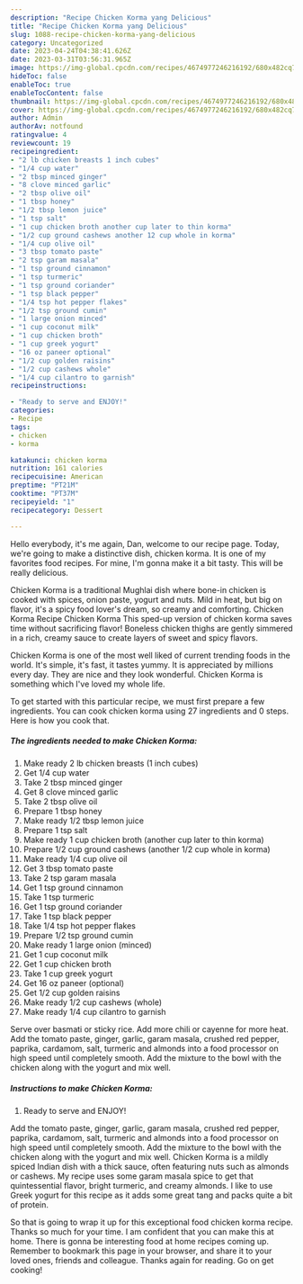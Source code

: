 ```yaml
---
description: "Recipe Chicken Korma yang Delicious"
title: "Recipe Chicken Korma yang Delicious"
slug: 1088-recipe-chicken-korma-yang-delicious
category: Uncategorized
date: 2023-04-24T04:38:41.626Z
date: 2023-03-31T03:56:31.965Z
image: https://img-global.cpcdn.com/recipes/4674977246216192/680x482cq70/chicken-korma-recipe-main-photo.jpg
hideToc: false
enableToc: true
enableTocContent: false
thumbnail: https://img-global.cpcdn.com/recipes/4674977246216192/680x482cq70/chicken-korma-recipe-main-photo.jpg
cover: https://img-global.cpcdn.com/recipes/4674977246216192/680x482cq70/chicken-korma-recipe-main-photo.jpg
author: Admin
authorAv: notfound
ratingvalue: 4
reviewcount: 19
recipeingredient:
- "2 lb chicken breasts 1 inch cubes"
- "1/4 cup water"
- "2 tbsp minced ginger"
- "8 clove minced garlic"
- "2 tbsp olive oil"
- "1 tbsp honey"
- "1/2 tbsp lemon juice"
- "1 tsp salt"
- "1 cup chicken broth another cup later to thin korma"
- "1/2 cup ground cashews another 12 cup whole in korma"
- "1/4 cup olive oil"
- "3 tbsp tomato paste"
- "2 tsp garam masala"
- "1 tsp ground cinnamon"
- "1 tsp turmeric"
- "1 tsp ground coriander"
- "1 tsp black pepper"
- "1/4 tsp hot pepper flakes"
- "1/2 tsp ground cumin"
- "1 large onion minced"
- "1 cup coconut milk"
- "1 cup chicken broth"
- "1 cup greek yogurt"
- "16 oz paneer optional"
- "1/2 cup golden raisins"
- "1/2 cup cashews whole"
- "1/4 cup cilantro to garnish"
recipeinstructions:

- "Ready to serve and ENJOY!"
categories:
- Recipe
tags:
- chicken
- korma

katakunci: chicken korma 
nutrition: 161 calories
recipecuisine: American
preptime: "PT21M"
cooktime: "PT37M"
recipeyield: "1"
recipecategory: Dessert

---
```



Hello everybody, it's me again, Dan, welcome to our recipe page. Today, we're going to make a distinctive dish, chicken korma. It is one of my favorites food recipes. For mine, I'm gonna make it a bit tasty. This will be really delicious.

Chicken Korma is a traditional Mughlai dish where bone-in chicken is cooked with spices, onion paste, yogurt and nuts. Mild in heat, but big on flavor, it&#39;s a spicy food lover&#39;s dream, so creamy and comforting. Chicken Korma Recipe Chicken Korma This sped-up version of chicken korma saves time without sacrificing flavor! Boneless chicken thighs are gently simmered in a rich, creamy sauce to create layers of sweet and spicy flavors.

Chicken Korma is one of the most well liked of current trending foods in the world. It's simple, it's fast, it tastes yummy. It is appreciated by millions every day. They are nice and they look wonderful. Chicken Korma is something which I've loved my whole life.


To get started with this particular recipe, we must first prepare a few ingredients. You can cook chicken korma using 27 ingredients and 0 steps. Here is how you cook that.

<!--inarticleads1-->

##### The ingredients needed to make Chicken Korma:

1. Make ready 2 lb chicken breasts (1 inch cubes)
1. Get 1/4 cup water
1. Take 2 tbsp minced ginger
1. Get 8 clove minced garlic
1. Take 2 tbsp olive oil
1. Prepare 1 tbsp honey
1. Make ready 1/2 tbsp lemon juice
1. Prepare 1 tsp salt
1. Make ready 1 cup chicken broth (another cup later to thin korma)
1. Prepare 1/2 cup ground cashews (another 1/2 cup whole in korma)
1. Make ready 1/4 cup olive oil
1. Get 3 tbsp tomato paste
1. Take 2 tsp garam masala
1. Get 1 tsp ground cinnamon
1. Take 1 tsp turmeric
1. Get 1 tsp ground coriander
1. Take 1 tsp black pepper
1. Take 1/4 tsp hot pepper flakes
1. Prepare 1/2 tsp ground cumin
1. Make ready 1 large onion (minced)
1. Get 1 cup coconut milk
1. Get 1 cup chicken broth
1. Take 1 cup greek yogurt
1. Get 16 oz paneer (optional)
1. Get 1/2 cup golden raisins
1. Make ready 1/2 cup cashews (whole)
1. Make ready 1/4 cup cilantro to garnish


Serve over basmati or sticky rice. Add more chili or cayenne for more heat. Add the tomato paste, ginger, garlic, garam masala, crushed red pepper, paprika, cardamom, salt, turmeric and almonds into a food processor on high speed until completely smooth. Add the mixture to the bowl with the chicken along with the yogurt and mix well. 

<!--inarticleads2-->

##### Instructions to make Chicken Korma:


1. Ready to serve and ENJOY!

Add the tomato paste, ginger, garlic, garam masala, crushed red pepper, paprika, cardamom, salt, turmeric and almonds into a food processor on high speed until completely smooth. Add the mixture to the bowl with the chicken along with the yogurt and mix well. Chicken Korma is a mildly spiced Indian dish with a thick sauce, often featuring nuts such as almonds or cashews. My recipe uses some garam masala spice to get that quintessential flavor, bright turmeric, and creamy almonds. I like to use Greek yogurt for this recipe as it adds some great tang and packs quite a bit of protein. 

So that is going to wrap it up for this exceptional food chicken korma recipe. Thanks so much for your time. I am confident that you can make this at home. There is gonna be interesting food at home recipes coming up. Remember to bookmark this page in your browser, and share it to your loved ones, friends and colleague. Thanks again for reading. Go on get cooking!
